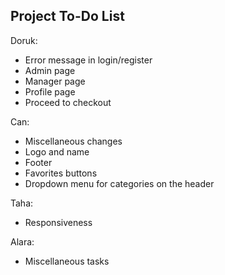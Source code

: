 ## Project To-Do List

Doruk:
* Error message in login/register
* Admin page 
* Manager page
* Profile page
* Proceed to checkout

Can:
* Miscellaneous changes
* Logo and name
* Footer
* Favorites buttons
* Dropdown menu for categories on the header

Taha:
* Responsiveness
  
Alara:
* Miscellaneous tasks


